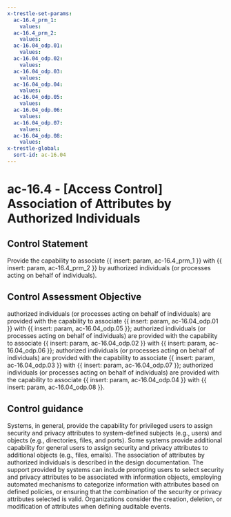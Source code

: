 ```yaml
---
x-trestle-set-params:
  ac-16.4_prm_1:
    values:
  ac-16.4_prm_2:
    values:
  ac-16.04_odp.01:
    values:
  ac-16.04_odp.02:
    values:
  ac-16.04_odp.03:
    values:
  ac-16.04_odp.04:
    values:
  ac-16.04_odp.05:
    values:
  ac-16.04_odp.06:
    values:
  ac-16.04_odp.07:
    values:
  ac-16.04_odp.08:
    values:
x-trestle-global:
  sort-id: ac-16.04
---
```


# ac-16.4 - \[Access Control\] Association of Attributes by Authorized Individuals

## Control Statement

Provide the capability to associate {{ insert: param, ac-16.4_prm_1 }} with {{ insert: param, ac-16.4_prm_2 }} by authorized individuals (or processes acting on behalf of individuals).

## Control Assessment Objective

authorized individuals (or processes acting on behalf of individuals) are provided with the capability to associate {{ insert: param, ac-16.04_odp.01 }} with {{ insert: param, ac-16.04_odp.05 }};
authorized individuals (or processes acting on behalf of individuals) are provided with the capability to associate {{ insert: param, ac-16.04_odp.02 }} with {{ insert: param, ac-16.04_odp.06 }};
authorized individuals (or processes acting on behalf of individuals) are provided with the capability to associate {{ insert: param, ac-16.04_odp.03 }} with {{ insert: param, ac-16.04_odp.07 }};
authorized individuals (or processes acting on behalf of individuals) are provided with the capability to associate {{ insert: param, ac-16.04_odp.04 }} with {{ insert: param, ac-16.04_odp.08 }}.

## Control guidance

Systems, in general, provide the capability for privileged users to assign security and privacy attributes to system-defined subjects (e.g., users) and objects (e.g., directories, files, and ports). Some systems provide additional capability for general users to assign security and privacy attributes to additional objects (e.g., files, emails). The association of attributes by authorized individuals is described in the design documentation. The support provided by systems can include prompting users to select security and privacy attributes to be associated with information objects, employing automated mechanisms to categorize information with attributes based on defined policies, or ensuring that the combination of the security or privacy attributes selected is valid. Organizations consider the creation, deletion, or modification of attributes when defining auditable events.
